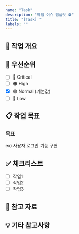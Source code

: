 ```yaml
---
name: "Task"
description: "작업 이슈 템플릿 🛠️"
title: "[Task] "
labels: ""
---
```


## 🎯 작업 개요

## 🔴 우선순위
<!-- 아래 옵션 중 하나를 선택해주세요 -->
- [ ] 🔴 Critical
- [ ] 🟠 High
- [x] 🟢 Normal (기본값)
- [ ] 🔵 Low

## 📋 작업 목표
<!-- 구현해야 할 내용을 명확히 작성해주세요 -->

### 목표
ex) 사용자 로그인 기능 구현

## ✅ 체크리스트
- [ ] 작업1
- [ ] 작업2
- [ ] 작업3

## 📎 참고 자료
<!-- 참고할 링크나 자료가 있다면 추가해주세요 -->

## 💡 기타 참고사항
<!-- 추가로 알려줄 사항이 있다면 작성해주세요 -->
